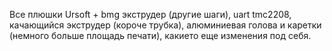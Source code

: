 Все плюшки Ursoft + 
bmg экструдер (другие шаги), 
uart tmc2208, 
качающийся экструдер (короче трубка), 
алюминиевая голова и каретки (немного больше площадь печати), 
какието еще изменения под себя.
